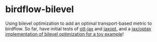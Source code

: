 # birdflow-bilevel
Using bilevel optimization to add an optimal transport-based metric to birdflow. So far, have initial tests of [ott-jax](https://github.com/ott-jax/ott) and [jaxopt](https://github.com/google/jaxopt), and a [jax/optax implementation of bilevel optimization for a toy example](https://github.com/jacobe90/birdflow-bilevel/blob/main/dev-notebooks/bilevel-toy-example.ipynb)!
